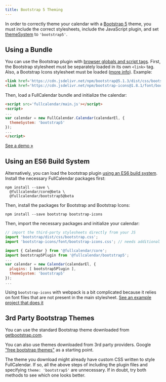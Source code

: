 ```yaml
---
title: Bootstrap 5 Theming
---
```


In order to correctly theme your calendar with a [Bootstrap 5](https://getbootstrap.com/) theme, you must include the correct stylesheets, include the JavaScript plugin, and set [themeSystem](themeSystem) to `'bootstrap5'`.


## Using a Bundle


You can use the Bootstrap plugin with [browser globals and script tags](initialize-globals). First, the Bootstrap stylesheet must be separately loaded in its own `<link>` tag. Also, a Bootstrap Icons stylesheet must be loaded ([more info](https://icons.getbootstrap.com/#install)). Example:

```html
<link href='https://cdn.jsdelivr.net/npm/bootstrap@5.1.3/dist/css/bootstrap.min.css' rel='stylesheet'>
<link href='https://cdn.jsdelivr.net/npm/bootstrap-icons@1.8.1/font/bootstrap-icons.css' rel='stylesheet'>
```

Then, load a FullCalendar bundle and initialize the calendar:

```html
<script src='fullcalendar/main.js'></script>
<script>
...
var calendar = new FullCalendar.Calendar(calendarEl, {
  themeSystem: 'bootstrap5'
});
...
</script>
```

[See a demo &raquo;](bootstrap5-demo)


## Using an ES6 Build System


Alternatively, you can load the bootstrap plugin [using an ES6 build system](initialize-es6). Install the necessary FullCalendar packages first:

```
npm install --save \
  @fullcalendar/core@beta \
  @fullcalendar/bootstrap5@beta
```

Then, install the packages for Bootstrap and Bootstrap Icons:

```
npm install --save bootstrap bootstrap-icons
```

Then, import the necessary packages and initialize your calendar:

```js
// import the third-party stylesheets directly from your JS
import 'bootstrap/dist/css/bootstrap.css';
import 'bootstrap-icons/font/bootstrap-icons.css'; // needs additional webpack config!

import { Calendar } from '@fullcalendar/core';
import bootstrap5Plugin from '@fullcalendar/bootstrap5';
...
var calendar = new Calendar(calendarEl, {
  plugins: [ bootstrap5Plugin ],
  themeSystem: 'bootstrap5'
});
...
```

Using `bootstrap-icons` with webpack is a bit complicated because it relies on font files that are not present in the main stylesheet. <a href='https://github.com/fullcalendar/fullcalendar-example-projects/tree/v6/bootstrap5' class='more-link'>See an example project that does it</a>


## 3rd Party Bootstrap Themes

You can use the standard Bootstrap theme downloaded from [getbootstrap.com](https://getbootstrap.com/).

You can also use themes downloaded from 3rd party providers. Google ["free bootstrap themes"](https://www.google.com/search?q=free+bootstrap+themes) as a starting point.

The theme you download might already have custom CSS written to style FullCalendar. If so, all the above steps of including the plugin files and specifying `theme: 'bootstrap5'` are unnecessary. If in doubt, try both methods to see which one looks better.
